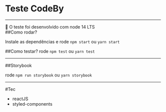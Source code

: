 # Teste CodeBy

<hr>
📢 O teste foi desenvolvido com node 14 LTS

<br>
##Como rodar?

Instale as dependências e rode `npm start` ou `yarn start`

##Como testar?
rode `npm test` ou `yarn test`

<hr>
##Storybook

rode `npm run storybook` ou `yarn storybook`

<hr>

#Tec

- reactJS
- styled-components
